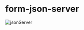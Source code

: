 # form-json-server

![jsonServer](https://user-images.githubusercontent.com/97021586/204164188-28217a3c-da1d-47d4-bf01-ecf75fb816a6.gif)
